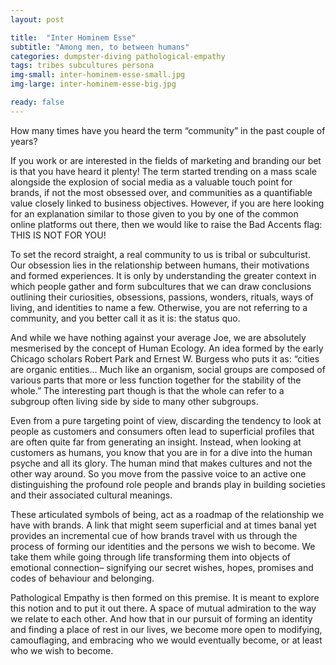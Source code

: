 ```yaml
---
layout: post

title:  "Inter Hominem Esse"
subtitle: "Among men, to between humans"
categories: dumpster-diving pathological-empathy
tags: tribes subcultures persona
img-small: inter-hominem-esse-small.jpg
img-large: inter-hominem-esse-big.jpg

ready: false
---
```


How many times have you heard the term “community” in the past couple of years?
<!--more-->
If you work or are interested in the fields of marketing and branding our bet is that you have heard it plenty! The term started trending on a mass scale alongside the explosion of social media as a valuable touch point for brands, if not the most obsessed over, and communities as a quantifiable value closely linked to business objectives. However, if you are here looking for an explanation similar to those given to you by one of the common online platforms out there, then we would like to raise the Bad Accents flag: THIS IS NOT FOR YOU! 

To set the record straight, a real community to us is tribal or subculturist. Our obsession lies in the relationship between humans, their motivations and formed experiences. It is only by understanding the greater context in which people gather and form subcultures that we can draw conclusions outlining their curiosities, obsessions, passions, wonders, rituals, ways of living, and identities to name a few. Otherwise, you are not referring to a community, and you better call it as it is: the status quo. 

And while we have nothing against your average Joe, we are absolutely mesmerised by the concept of Human Ecology. An idea formed by the early Chicago scholars Robert Park and Ernest W. Burgess who puts it as: “cities are organic entities… Much like an organism, social groups are composed of various parts that more or less function together for the stability of the whole.” The interesting part though is that the whole can refer to a subgroup often living side by side to many other subgroups. 

Even from a pure targeting point of view, discarding the tendency to look at people as customers and consumers often lead to superficial profiles that are often quite far from generating an insight. Instead, when looking at customers as humans, you know that you are in for a dive into the human psyche and all its glory. The human mind that makes cultures and not the other way around. So you move from the passive voice to an active one distinguishing the profound role people and brands play in building societies and their associated cultural meanings.    

These articulated symbols of being, act as a roadmap of the relationship we have with brands. A link that might seem superficial and at times banal yet provides an incremental cue of how brands travel with us through the process of forming our identities and the persons we wish to become. We take them while going through life transforming them into objects of emotional connection– signifying our secret wishes, hopes, promises and codes of behaviour and belonging.

Pathological Empathy is then formed on this premise. It is meant to explore this notion and to put it out there. A space of mutual admiration to the way we relate to each other. And how that in our pursuit of forming an identity and finding a place of rest in our lives, we become more open to modifying, camouflaging, and embracing who we would eventually become, or at least who we wish to become.
